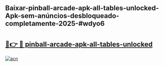 ## Baixar-pinball-arcade-apk-all-tables-unlocked-Apk-sem-anúncios-desbloqueado-completamente-2025-#wdyo6

# <h2><a href="https://ainizakaria.my?title=pinball-arcade-apk-all-tables-unlocked&ref=20M">🔗👉 🔴 pinball-arcade-apk-all-tables-unlocked</a></h2>

[![acn](https://github.com/user-attachments/assets/0f9c940e-d8b0-45ae-aac7-cd30a18b3e1c)](https://ainizakaria.my?title=pinball-arcade-apk-all-tables-unlocked&ref=20M)

